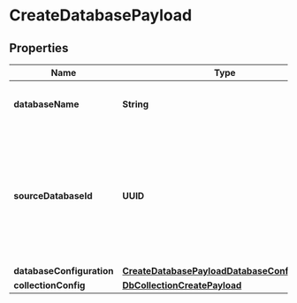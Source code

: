 

# CreateDatabasePayload


## Properties

Name | Type | Description | Notes
------------ | ------------- | ------------- | -------------
**databaseName** | **String** | The name of the database to be created | 
**sourceDatabaseId** | **UUID** | Required while creating a clone. It specifies the Id of the source database from which the clone is being created. |  [optional]
**databaseConfiguration** | [**CreateDatabasePayloadDatabaseConfiguration**](CreateDatabasePayloadDatabaseConfiguration.md) |  |  [optional]
**collectionConfig** | [**DbCollectionCreatePayload**](DbCollectionCreatePayload.md) |  |  [optional]



